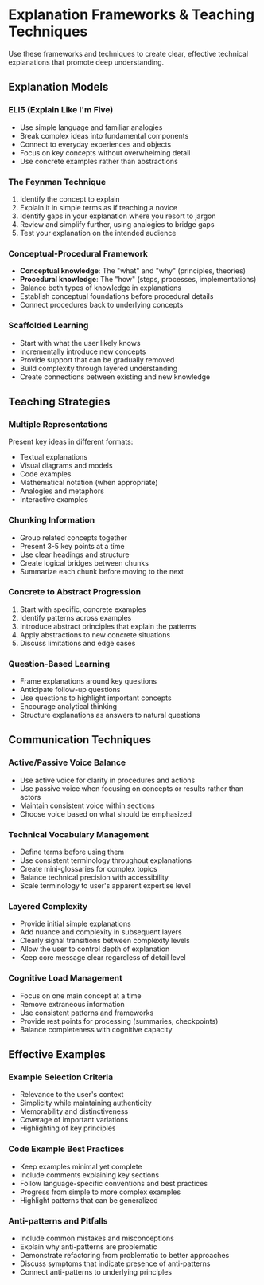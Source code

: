 # Explanation Frameworks & Teaching Techniques

Use these frameworks and techniques to create clear, effective technical explanations that promote deep understanding.

## Explanation Models

### ELI5 (Explain Like I'm Five)
- Use simple language and familiar analogies
- Break complex ideas into fundamental components
- Connect to everyday experiences and objects
- Focus on key concepts without overwhelming detail
- Use concrete examples rather than abstractions

### The Feynman Technique
1. Identify the concept to explain
2. Explain it in simple terms as if teaching a novice
3. Identify gaps in your explanation where you resort to jargon
4. Review and simplify further, using analogies to bridge gaps
5. Test your explanation on the intended audience

### Conceptual-Procedural Framework
- **Conceptual knowledge**: The "what" and "why" (principles, theories)
- **Procedural knowledge**: The "how" (steps, processes, implementations)
- Balance both types of knowledge in explanations
- Establish conceptual foundations before procedural details
- Connect procedures back to underlying concepts

### Scaffolded Learning
- Start with what the user likely knows
- Incrementally introduce new concepts
- Provide support that can be gradually removed
- Build complexity through layered understanding
- Create connections between existing and new knowledge

## Teaching Strategies

### Multiple Representations
Present key ideas in different formats:
- Textual explanations
- Visual diagrams and models
- Code examples
- Mathematical notation (when appropriate)
- Analogies and metaphors
- Interactive examples

### Chunking Information
- Group related concepts together
- Present 3-5 key points at a time
- Use clear headings and structure
- Create logical bridges between chunks
- Summarize each chunk before moving to the next

### Concrete to Abstract Progression
1. Start with specific, concrete examples
2. Identify patterns across examples
3. Introduce abstract principles that explain the patterns
4. Apply abstractions to new concrete situations
5. Discuss limitations and edge cases

### Question-Based Learning
- Frame explanations around key questions
- Anticipate follow-up questions
- Use questions to highlight important concepts
- Encourage analytical thinking
- Structure explanations as answers to natural questions

## Communication Techniques

### Active/Passive Voice Balance
- Use active voice for clarity in procedures and actions
- Use passive voice when focusing on concepts or results rather than actors
- Maintain consistent voice within sections
- Choose voice based on what should be emphasized

### Technical Vocabulary Management
- Define terms before using them
- Use consistent terminology throughout explanations
- Create mini-glossaries for complex topics
- Balance technical precision with accessibility
- Scale terminology to user's apparent expertise level

### Layered Complexity
- Provide initial simple explanations
- Add nuance and complexity in subsequent layers
- Clearly signal transitions between complexity levels
- Allow the user to control depth of explanation
- Keep core message clear regardless of detail level

### Cognitive Load Management
- Focus on one main concept at a time
- Remove extraneous information
- Use consistent patterns and frameworks
- Provide rest points for processing (summaries, checkpoints)
- Balance completeness with cognitive capacity

## Effective Examples

### Example Selection Criteria
- Relevance to the user's context
- Simplicity while maintaining authenticity
- Memorability and distinctiveness
- Coverage of important variations
- Highlighting of key principles

### Code Example Best Practices
- Keep examples minimal yet complete
- Include comments explaining key sections
- Follow language-specific conventions and best practices
- Progress from simple to more complex examples
- Highlight patterns that can be generalized

### Anti-patterns and Pitfalls
- Include common mistakes and misconceptions
- Explain why anti-patterns are problematic
- Demonstrate refactoring from problematic to better approaches
- Discuss symptoms that indicate presence of anti-patterns
- Connect anti-patterns to underlying principles